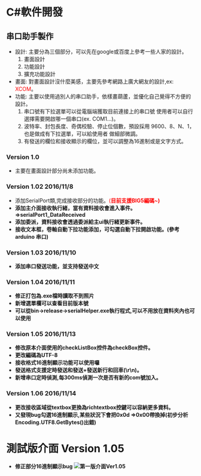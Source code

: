#  C#軟件開發
## 串口助手製作
  - 設計: 主要分為三個部分，可以先在google或百度上參考一些人家的設計。
       1. 畫面設計
       2. 功能設計
       3. 擴充功能設計
  - 畫面: 對畫面設計沒什麼美感，主要先參考網路上廣大網友的設計,ex: <span style="color:red;">XCOM</span>。
  - 功能: 主要以使用過別人的串口助手，依樣畫葫蘆，並優化自己覺得不方便的設計。
       1. 串口號有下拉選單可以從電腦端獲取目前連接上的串口號
          使用者可以自行選擇需要開啟哪一個串口(ex. COM1...)。
       2. 波特率、封包長度、奇偶校驗、停止位個數，預設採用
          9600、8、N、1，也是做成有下拉選單，可以給使用者
          做細部微調。
       3. 有發送的欄位和接收顯示的欄位，並可以調整為16進制或是文字方式。

   ### Version 1.0
   - 主要在畫面設計部分尚未添加功能。

   ### Version 1.02  2016/11/8
   - 添加SerialPort類,完成接收部分的功能。<span style="color:red;">(<b>目前支援BIG5編碼~<b>)</span>
   - 添加主介面接收執行緒，當有資料接收會進入事件。 =>serialPort1_DataReceived
   - 添加委派，資料接收會透過委派給主ui執行緒更新事件。
   - 接收文本框，卷軸自動下拉功能添加，可勾選自動下拉開啟功能。(參考arduino 串口)

   ### Version 1.03 2016/11/10
   - 添加串口發送功能，並支持發送中文

   ### Version 1.04 2016/11/11
   - 修正打包為.exe檔時讀取不到照片
   - 新增選單欄可以查看目前版本號
   - 可以從bin->release->serialHelper.exe執行程式,可以不用放在資料夾內也可以使用

   ### Version 1.05 2016/11/13
   - 修改原本介面使用的checkListBox控件為checkBox控件。
   - 更改編碼為UTF-8
   - 接收格式16進制顯示功能可以使用囉
   - 發送格式支援定時發送和發送+發送新行和回車(\r\n)。
   - 新增串口定時偵測,每300ms偵測一次是否有新的com號加入。

  ### Version 1.06 2016/11/14
   - 更改接收區域從textbox更換為richtextbox控鍵可以容納更多資料。
   - 又發現bug勾選16進制顯示,某些狀況下會把0x0d =>0x00帶換掉(初步分析 Encoding.UTF8.GetBytes()出錯)

   # 測試版介面 Version 1.05
   - 修正部分16進制顯示bug
   ![第一版介面Ver1.05](https://i.imgur.com/mPSX16x.png)

